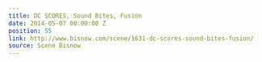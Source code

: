 ```yaml
---
title: DC SCORES, Sound Bites, Fusion
date: 2014-05-07 00:00:00 Z
position: 55
link: http://www.bisnow.com/scene/1631-dc-scores-sound-bites-fusion/
source: Scene Bisnow
---
```


